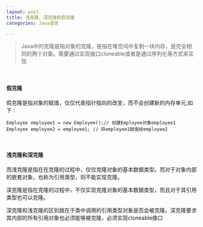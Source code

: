 ```yaml
---
layout: post
title: 浅克隆、深克隆和假克隆
categories: Java语言

---
```


>Java中的克隆是指对象的克隆，是指在堆空间中复制一块内存，是完全相同的两个对象。需要通过实现接口cloneable或者是通过序列化等方式来实现

<br/>

#### 假克隆
假克隆是指对象的赋值，仅仅代表指针指向的改变，而不会创建新的内存单元,如下：

```
Employee employee1 = new Employee();// 创建Employee对象employee1  
Employee employee2 = employee1; // 将employee1赋值给employee2 
```
<br/>

#### 浅克隆和深克隆
而浅克隆是指在在克隆的过程中，仅仅克隆对象的基本数据类型。而对于对象内部的嵌套对象，也称为引用类型，则不能实现克隆。

深克隆是指在克隆的过程中，不仅实现克隆对象的基本数据类型，而且对于其引用类型也可以克隆。

深克隆和浅克隆的区别就在于类中调用的引用类型对象是否会被克隆。深克隆要求其内部的所有引用对象也必须能够被克隆，必须实现cloneable接口


















 